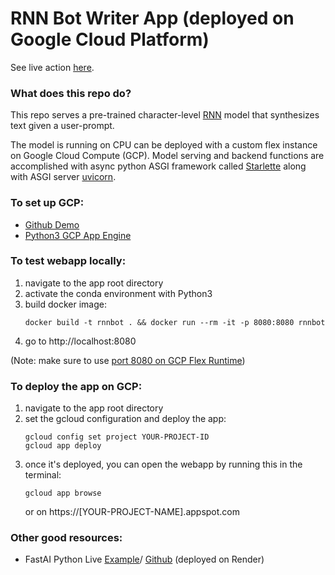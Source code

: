 # RNN Bot Writer App (deployed on Google Cloud Platform)
See live action [here](https://app191114.appspot.com/).

### What does this repo do?
This repo serves a pre-trained character-level [RNN](https://en.wikipedia.org/wiki/Recurrent_neural_network) model that synthesizes text given a user-prompt.

The model is running on CPU can be deployed with a custom flex instance on Google Cloud Compute (GCP). Model serving and backend functions are accomplished with async python ASGI framework called [Starlette](https://www.starlette.io/) along with ASGI server [uvicorn](https://github.com/encode/uvicorn).

### To set up GCP:
* [Github Demo](https://github.com/GoogleCloudPlatform/serverless-store-demo)
* [Python3 GCP App Engine](https://cloud.google.com/appengine/docs/standard/python3/quickstart?fbclid=IwAR31gptmZIIA0xDj5dumgkQ-7mNiDfLq5wJel5i00enhqer8gyeKJy6kg_Q)

### To test webapp locally:
1. navigate to the app root directory
2. activate the conda environment with Python3
3. build docker image:
    ```
    docker build -t rnnbot . && docker run --rm -it -p 8080:8080 rnnbot
    ```
4. go to http://localhost:8080

(Note: make sure to use [port 8080 on GCP Flex Runtime](https://cloud.google.com/appengine/docs/flexible/custom-runtimes/build#listening_to_port_8080))

### To deploy the app on GCP:
1. navigate to the app root directory
2. set the gcloud configuration and deploy the app:
    ```
    gcloud config set project YOUR-PROJECT-ID
    gcloud app deploy
    ```
3. once it's deployed, you can open the webapp by running this in the terminal:
    ```
    gcloud app browse
    ```
    or on https://[YOUR-PROJECT-NAME].appspot.com

### Other good resources:
* FastAI Python Live [Example](https://fastai-v3.onrender.com/)/ [Github](https://github.com/render-examples/fastai-v3/blob/master/app) (deployed on Render)
